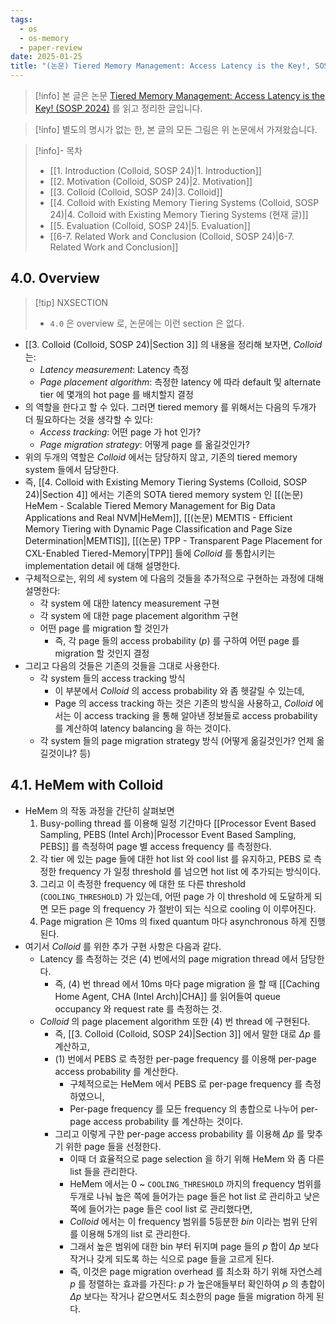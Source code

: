 ```yaml
---
tags:
  - os
  - os-memory
  - paper-review
date: 2025-01-25
title: "(논문) Tiered Memory Management: Access Latency is the Key!, SOSP 2024 (4. Colloid with existing memory tiering systems)"
---
```

> [!info] 본 글은 논문 [Tiered Memory Management: Access Latency is the Key! (SOSP 2024)](https://dl.acm.org/doi/10.1145/3694715.3695968) 를 읽고 정리한 글입니다.

> [!info] 별도의 명시가 없는 한, 본 글의 모든 그림은 위 논문에서 가져왔습니다.

> [!info]- 목차
> - [[1. Introduction (Colloid, SOSP 24)|1. Introduction]]
> - [[2. Motivation (Colloid, SOSP 24)|2. Motivation]]
> - [[3. Colloid (Colloid, SOSP 24)|3. Colloid]]
> - [[4. Colloid with Existing Memory Tiering Systems (Colloid, SOSP 24)|4. Colloid with Existing Memory Tiering Systems (현재 글)]]
> - [[5. Evaluation (Colloid, SOSP 24)|5. Evaluation]]
> - [[6-7. Related Work and Conclusion (Colloid, SOSP 24)|6-7. Related Work and Conclusion]]

## 4.0. Overview

> [!tip] NXSECTION
> - `4.0` 은 overview 로, 논문에는 이런 section 은 없다.

- [[3. Colloid (Colloid, SOSP 24)|Section 3]] 의 내용을 정리해 보자면, *Colloid* 는:
	- *Latency measurement*: Latency 측정
	- *Page placement algorithm*: 측정한 latency 에 따라 default 및 alternate tier 에 몇개의 hot page 를 배치할지 결정
- 의 역할을 한다고 할 수 있다. 그러면 tiered memory 를 위해서는 다음의 두개가 더 필요하다는 것을 생각할 수 있다:
	- *Access tracking*: 어떤 page 가 hot 인가?
	- *Page migration strategy*: 어떻게 page 를 옮길것인가?
- 위의 두개의 역할은 *Colloid* 에서는 담당하지 않고, 기존의 tiered memory system 들에서 담당한다.
- 즉, [[4. Colloid with Existing Memory Tiering Systems (Colloid, SOSP 24)|Section 4]] 에서는 기존의 SOTA tiered memory system 인 [[(논문) HeMem - Scalable Tiered Memory Management for Big Data Applications and Real NVM|HeMem]], [[(논문) MEMTIS - Efficient Memory Tiering with Dynamic Page Classification and Page Size Determination|MEMTIS]], [[(논문) TPP - Transparent Page Placement for CXL-Enabled Tiered-Memory|TPP]] 들에 *Colloid* 를 통합시키는 implementation detail 에 대해 설명한다.
- 구체적으로는, 위의 세 system 에 다음의 것들을 추가적으로 구현하는 과정에 대해 설명한다:
	- 각 system 에 대한 latency measurement 구현
	- 각 system 에 대한 page placement algorithm 구현
	- 어떤 page 를 migration 할 것인가
		- 즉, 각 page 들의 access probability ($p$) 를 구하여 어떤 page 를 migration 할 것인지 결정
- 그리고 다음의 것들은 기존의 것들을 그대로 사용한다.
	- 각 system 들의 access tracking 방식
		- 이 부분에서 *Colloid* 의 access probability 와 좀 헷갈릴 수 있는데,
		- Page 의 access tracking 하는 것은 기존의 방식을 사용하고, *Colloid* 에서는 이 access tracking 을 통해 알아낸 정보들로 access probability 를 계산하여 latency balancing 을 하는 것이다.
	- 각 system 들의 page migration strategy 방식 (어떻게 옮길것인가? 언제 옮길것이냐? 등)

## 4.1. HeMem with Colloid

- HeMem 의 작동 과정을 간단히 살펴보면
	1. Busy-polling thread 를 이용해 일정 기간마다 [[Processor Event Based Sampling, PEBS (Intel Arch)|Processor Event Based Sampling, PEBS]] 를 측정하여 page 별 access frequency 를 측정한다.
	2. 각 tier 에 있는 page 들에 대한 hot list 와 cool list 를 유지하고, PEBS 로 측정한 frequency 가 일정 threshold 를 넘으면 hot list 에 추가되는 방식이다.
	3. 그리고 이 측정한 frequency 에 대한 또 다른 threshold (`COOLING_THRESHOLD`) 가 있는데, 어떤 page 가 이 threshold 에 도달하게 되면 모든 page 의 frequency 가 절반이 되는 식으로 cooling 이 이루어진다.
	4. Page migration 은 10ms 의 fixed quantum 마다 asynchronous 하게 진행된다.
- 여기서 *Colloid* 를 위한 추가 구현 사항은 다음과 같다.
	- Latency 를 측정하는 것은 (4) 번에서의 page migration thread 에서 담당한다.
		- 즉, (4) 번 thread 에서 10ms 마다 page migration 을 할 때 [[Caching Home Agent, CHA (Intel Arch)|CHA]] 를 읽어들여 queue occupancy 와 request rate 를 측정하는 것.
	- *Colloid* 의 page placement algorithm 또한 (4) 번 thread 에 구현된다.
		- 즉, [[3. Colloid (Colloid, SOSP 24)|Section 3]] 에서 말한 대로 $\Delta p$ 를 계산하고,
		- (1) 번에서 PEBS 로 측정한 per-page frequency 를 이용해 per-page access probability 를 계산한다.
			- 구체적으로는 HeMem 에서 PEBS 로 per-page frequency 를 측정하였으니,
			- Per-page frequency 를 모든 frequency 의 총합으로 나누어 per-page access probability 를 계산하는 것이다.
		- 그리고 이렇게 구한 per-page access probability 를 이용해 $\Delta p$ 를 맞추기 위한 page 들을 선정한다.
			- 이때 더 효율적으로 page selection 을 하기 위해 HeMem 와 좀 다른 list 들을 관리한다.
			- HeMem 에서는 0 ~ `COOLING_THRESHOLD` 까지의 frequency 범위를 두개로 나눠 높은 쪽에 들어가는 page 들은 hot list 로 관리하고 낮은 쪽에 들어가는 page 들은 cool list 로 관리했다면,
			- *Colloid* 에서는 이 frequency 범위를 5등분한 *bin* 이라는 범위 단위를 이용해 5개의 list 로 관리한다.
			- 그래서 높은 범위에 대한 bin 부터 뒤지며 page 들의 $p$ 합이 $\Delta p$ 보다 작거나 갖게 되도록 하는 식으로 page 들을 고르게 된다.
			- 즉, 이것은 page migration overhead 를 최소화 하기 위해 자연스레 $p$ 를 정렬하는 효과를 가진다: $p$ 가 높은애들부터 확인하여 $p$ 의 총합이 $\Delta p$ 보다는 작거나 같으면서도 최소한의 page 들을 migration 하게 된다.